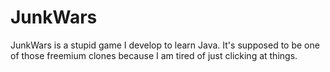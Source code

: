 # JunkWars
JunkWars is a stupid game I develop to learn Java. It's supposed to be one of those freemium clones because I am tired of just clicking at things.

